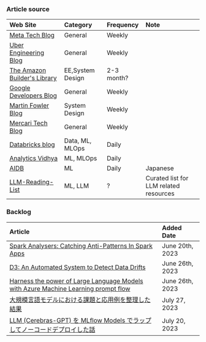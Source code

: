 ### Article source

|Web Site|Category|Frequency|Note|
|:--|:--|:--|:--|
|[Meta Tech Blog](https://engineering.fb.com/)|General|Weekly|
|[Uber Engineering Blog](https://www.uber.com/en-US/blog/engineering/)|General|Weekly||
|[The Amazon Builder's Library](https://aws.amazon.com/builders-library/?nc1=h_ls&cards-body.sort-by=item.additionalFields.sortDate&cards-body.sort-order=desc&awsf.filter-content-category=*all&awsf.filter-content-type=*all&awsf.filter-content-level=*all)|EE,System Design|2-3 month?||
|[Google Developers Blog](https://developers.googleblog.com/)|General|Weekly||
|[Martin Fowler Blog](https://martinfowler.com/)|System Design|Weekly||
|[Mercari Tech Blog](https://engineering.mercari.com/en/blog/)|General|Weekly||
|[Databricks blog](https://www.databricks.com/blog)|Data, ML, MLOps| Daily || 
|[Analytics Vidhya](https://www.analyticsvidhya.com/blog/)|ML, MLOps| Daily ||
|[AIDB](https://aiboom.net/)|ML| Daily|Japanese|
|[LLM-Reading-List](https://github.com/evanmiller/LLM-Reading-List)|ML, LLM|?|Curated list for LLM related resources|


### Backlog

|Article|Added Date|
|:--|:--
|[Spark Analysers: Catching Anti-Patterns In Spark Apps](https://www.uber.com/en-JP/blog/spark-analysers-catching-anti-patterns-in-spark-apps/)|June 20th, 2023|
|[D3: An Automated System to Detect Data Drifts](https://www.uber.com/en-JP/blog/d3-an-automated-system-to-detect-data-drifts/)|June 26th, 2023|
|[Harness the power of Large Language Models with Azure Machine Learning prompt flow](https://techcommunity.microsoft.com/t5/ai-machine-learning-blog/harness-the-power-of-large-language-models-with-azure-machine/ba-p/3828459)|June 26th, 2023|
|[大規模言語モデルにおける課題と応用例を整理した結果](https://aiboom.net/archives/53743)|July 27, 2023|
|[LLM (Cerebras-GPT) を MLflow Models でラップしてノーコードデプロイした話](https://blog.shuntaito.net/posts/llm-with-mlflow)|July 20, 2023|
